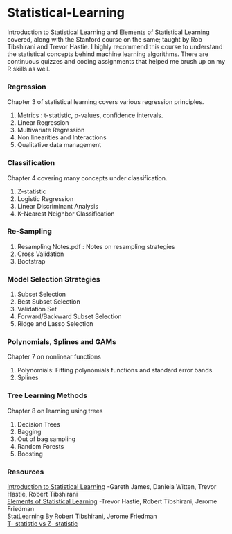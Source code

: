# Statistical-Learning
Introduction to Statistical Learning and Elements of Statistical Learning covered, along with the Stanford course on the same; taught by Rob Tibshirani and Trevor Hastie. I highly recommend this course to understand the statistical concepts behind machine learning algorithms. There are continuous quizzes and coding assignments that helped me brush up on my R skills as well.

### Regression

Chapter 3 of statistical learning covers various regression principles.
1.  Metrics : t-statistic, p-values, confidence intervals.
2.  Linear Regression
3.  Multivariate Regression
4.  Non linearities and Interactions
5.  Qualitative data management

### Classification

Chapter 4 covering many concepts under classification.
1.  Z-statistic
2.  Logistic Regression
3.  Linear Discriminant Analysis
4.  K-Nearest Neighbor Classification

### Re-Sampling
1.  Resampling Notes.pdf : Notes on resampling strategies
2.  Cross Validation
3.  Bootstrap

### Model Selection Strategies
1.  Subset Selection
2.  Best Subset Selection
2.  Validation Set
3.  Forward/Backward Subset Selection
4.  Ridge and Lasso Selection

### Polynomials, Splines and GAMs
Chapter 7 on nonlinear functions
1.  Polynomials: Fitting polynomials functions and standard error bands.
2.  Splines

### Tree Learning Methods
Chapter 8 on learning using trees
1.  Decision Trees
2.  Bagging
3.  Out of bag sampling
4.  Random Forests
5.  Boosting 




### Resources
[Introduction to Statistical Learning](https://www.ime.unicamp.br/~dias/Intoduction%20to%20Statistical%20Learning.pdf) -Gareth James, Daniela Witten, Trevor Hastie, Robert Tibshirani
<br>
[Elements of Statistical Learning](https://web.stanford.edu/~hastie/Papers/ESLII.pdf) -Trevor Hastie, Robert Tibshirani, Jerome Friedman
<br>
[StatLearning](https://lagunita.stanford.edu/courses/HumanitiesSciences/StatLearning/Winter2016/course/) By Robert Tibshirani, Jerome Friedman
<br>
[T- statistic vs Z- statistic](https://www.khanacademy.org/math/statistics-probability/significance-tests-one-sample/more-significance-testing-videos/v/z-statistics-vs-t-statistics)
